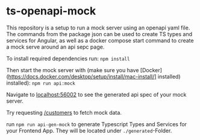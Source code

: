 # ts-openapi-mock

This repository is a setup to run a mock server using an openapi yaml file. The commands from the package json can be used to create TS types and services for Angular, as well as a docker compose start command to create a mock serve around an api sepc page.

To install required dependencies run: `npm install`

Then start the mock server with (make sure you have [Docker](https://docs.docker.com/desktop/setup/install/mac-install/] installed) installed):
`npm run api:mock`

Navigate to [localhost:56002]("http://localhost:56002/") to see the generated api spec of your mock server. 

Try requesting [/customers]("http://localhost:56001/customers") to fetch mock data.

run `npm run api-gen-mock` to generate Typescript Types and Services for your Frontend App. They will be located under `./generated`-Folder.
